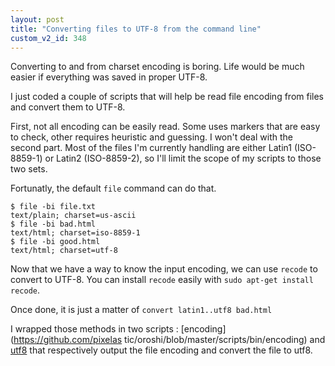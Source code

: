 ```yaml
---
layout: post
title: "Converting files to UTF-8 from the command line"
custom_v2_id: 348
---
```


Converting to and from charset encoding is boring. Life would be much easier
if everything was saved in proper UTF-8.

I just coded a couple of scripts that will help be read file encoding from
files and convert them to UTF-8.

First, not all encoding can be easily read. Some uses markers that are easy to
check, other requires heuristic and guessing. I won't deal with the second
part. Most of the files I'm currently handling are either Latin1 (ISO-8859-1)
or Latin2 (ISO-8859-2), so I'll limit the scope of my scripts to those two
sets.

Fortunatly, the default `file` command can do that.

    
    $ file -bi file.txt  
    text/plain; charset=us-ascii  
    $ file -bi bad.html  
    text/html; charset=iso-8859-1  
    $ file -bi good.html  
    text/html; charset=utf-8

Now that we have a way to know the input encoding, we can use `recode` to
convert to UTF-8. You can install `recode` easily with `sudo apt-get install
recode`.

Once done, it is just a matter of `convert latin1..utf8 bad.html`

I wrapped those methods in two scripts : [encoding](https://github.com/pixelas
tic/oroshi/blob/master/scripts/bin/encoding) and
[utf8](https://github.com/pixelastic/oroshi/blob/master/scripts/bin/utf8) that
respectively output the file encoding and convert the file to utf8.

